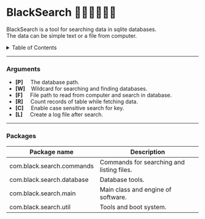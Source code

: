 # BlackSearch 👨🏽‍🎓👱🏾‍♀️
BlackSearch is a tool for searching data in sqlite databases. </br>
The data can be simple text or a file from computer.

<details>
  <summary>Table of Contents</summary>
  <ul>
    <li><a href="#BlackSearch">BlackSearch</a></li>
    <li><a href="#Arguments">Arguments</a></li>
    <li><a href="#Packages">Packages</a></li>
  </ul>
</details>

-----------

### Arguments

- **[P]**  &nbsp;&nbsp;&nbsp; The database path.  </br>
- **[W]**  &nbsp;&nbsp; Wildcard for searching and finding databases. </br>
- **[F]**  &nbsp;&nbsp;&nbsp; File path to read from computer and search in database. </br>
- **[R]**  &nbsp;&nbsp;&nbsp; Count records of table while fetching data. </br>
- **[C]**  &nbsp;&nbsp;&nbsp; Enable case sensitive search for key. </br>
- **[L]**  &nbsp;&nbsp;&nbsp; Create a log file after search. </br>

-----------

### Packages

Package name | Description
------------ | ------------
com.black.search.commands | Commands for searching and listing files.
com.black.search.database | Database tools.
com.black.search.main | Main class and engine of software.
com.black.search.util | Tools and boot system.
